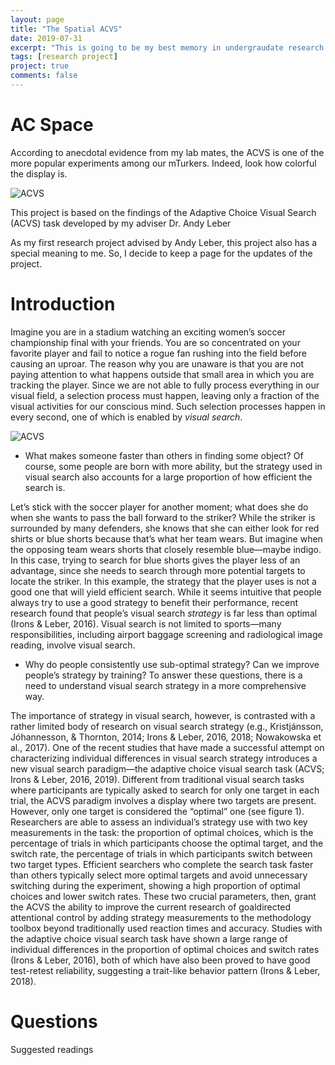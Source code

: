 ```yaml
---
layout: page
title: "The Spatial ACVS"
date: 2019-07-31
excerpt: "This is going to be my best memory in undergraudate research. Simply too many fasinating things that kept me thinking and researching."
tags: [research project]
project: true
comments: false
---
```

# AC Space
According to anecdotal evidence from my lab mates, the ACVS is one of the more popular experiments among our mTurkers.
Indeed, look how colorful the display is.

![ACVS](http://43.240.31.212/github_assets/pic/01/01.png "A sample ACVS display")

This project is based on the findings of the Adaptive Choice Visual Search (ACVS) task developed by my adviser Dr. Andy
Leber 




As my first research project advised by Andy Leber, this project also has a special meaning to me. So, I decide to keep
a page for the updates of the project.

# Introduction
Imagine you are in a stadium watching an exciting women’s soccer championship final
with your friends. You are so concentrated on your favorite player and fail to notice a rogue fan
rushing into the field before causing an uproar. The reason why you are unaware is that you are
not paying attention to what happens outside that small area in which you are tracking the player.
Since we are not able to fully process everything in our visual field, a selection process must
happen, leaving only a fraction of the visual activities for our conscious mind. Such selection
processes happen in every second, one of which is enabled by _visual search_.

![ACVS](http://43.240.31.212/github_assets/pic/01/02.jpg "Kansas Football")

* What makes someone faster than others in finding some object? Of course, some people
are born with more ability, but the strategy used in visual search also accounts for a large
proportion of how efficient the search is.

Let’s stick with the soccer player for another moment;
what does she do when she wants to pass the ball forward to the striker? While the striker is
surrounded by many defenders, she knows that she can either look for red shirts or blue shorts
because that’s what her team wears. But imagine when the opposing team wears shorts that
closely resemble blue—maybe indigo. In this case, trying to search for blue shorts gives the
player less of an advantage, since she needs to search through more potential targets to locate the
striker. In this example, the strategy that the player uses is not a good one that will yield efficient
search. While it seems intuitive that people always try to use a good strategy to benefit their
performance, recent research found that people’s visual search _strategy_ is far less than optimal
(Irons & Leber, 2016). Visual search is not limited to sports—many responsibilities, including
airport baggage screening and radiological image reading, involve visual search.

* Why do people consistently use sub-optimal strategy? Can we improve people’s strategy by training? To answer
these questions, there is a need to understand visual search strategy in a more comprehensive
way.

The importance of strategy in visual search, however, is contrasted with a rather limited
body of research on visual search strategy (e.g., Kristjánsson, Jóhannesson, & Thornton, 2014;
Irons & Leber, 2016, 2018; Nowakowska et al., 2017). One of the recent studies that have made
a successful attempt on characterizing individual differences in visual search strategy introduces
a new visual search paradigm—the adaptive choice visual search task (ACVS; Irons & Leber,
2016, 2019). Different from traditional visual search tasks where participants are typically asked
to search for only one target in each trial, the ACVS paradigm involves a display where two
targets are present. However, only one target is considered the “optimal” one (see figure 1).
Researchers are able to assess an individual’s strategy use with two key measurements in the
task: the proportion of optimal choices, which is the percentage of trials in which participants
choose the optimal target, and the switch rate, the percentage of trials in which participants
switch between two target types. Efficient searchers who complete the search task faster than
others typically select more optimal targets and avoid unnecessary switching during the
experiment, showing a high proportion of optimal choices and lower switch rates. These two
crucial parameters, then, grant the ACVS the ability to improve the current research of goaldirected
attentional control by adding strategy measurements to the methodology toolbox beyond
traditionally used reaction times and accuracy. Studies with the adaptive choice visual search
task have shown a large range of individual differences in the proportion of optimal choices and
switch rates (Irons & Leber, 2016), both of which have also been proved to have good test-retest
reliability, suggesting a trait-like behavior pattern (Irons & Leber, 2018).

# Questions


Suggested readings
